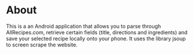 # About
This is a an Android application that allows you to parse through AllRecipes.com, 
retrieve certain fields (title, directions and ingredients) and save your selected
recipe locally onto your phone. It uses the library jsoup to screen scrape
the website.

